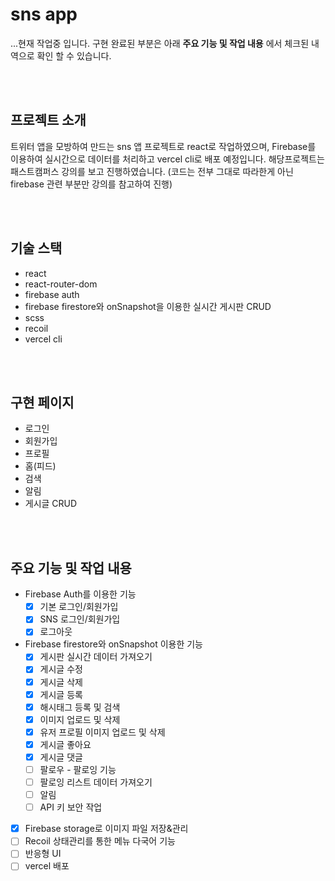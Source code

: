 # sns app
...현재 작업중 입니다.
구현 완료된 부분은 아래 **주요 기능 및 작업 내용** 에서 체크된 내역으로 확인 할 수 있습니다.

<br/><br/>

## 프로젝트 소개
트위터 앱을 모방하여 만드는 sns 앱 프로젝트로 react로 작업하였으며, 
Firebase를 이용하여 실시간으로 데이터를 처리하고 vercel cli로 배포 예정입니다. 
해당프로젝트는 패스트캠퍼스 강의를 보고 진행하였습니다.
(코드는 전부 그대로 따라한게 아닌 firebase 관련 부분만 강의를 참고하여 진행)

<br/><br/>

## 기술 스택
- react
- react-router-dom
- firebase auth
- firebase firestore와 onSnapshot을 이용한 실시간 게시판 CRUD
- scss
- recoil
- vercel cli

<br/><br/>

## 구현 페이지
- 로그인
- 회원가입
- 프로필
- 홈(피드)
- 검색
- 알림
- 게시글 CRUD

<br/><br/>

## 주요 기능 및 작업 내용
- Firebase Auth를 이용한 기능
    - [x] 기본 로그인/회원가입
    - [x] SNS 로그인/회원가입
    - [x] 로그아웃
- Firebase firestore와 onSnapshot 이용한 기능
    - [x] 게시판 실시간 데이터 가져오기
    - [x] 게시글 수정
    - [x] 게시글 삭제
    - [x] 게시글 등록
    - [x] 해시태그 등록 및 검색 
    - [x] 이미지 업로드 및 삭제
    - [x] 유저 프로필 이미지 업로드 및 삭제 
    - [x] 게시글 좋아요
    - [x] 게시글 댓글
    - [ ] 팔로우 - 팔로잉 기능
    - [ ] 팔로잉 리스트 데이터 가져오기
    - [ ] 알림
    - [ ] API 키 보안 작업
- [x] Firebase storage로 이미지 파일 저장&관리
- [ ] Recoil 상태관리를 통한 메뉴 다국어 기능
- [ ] 반응형 UI
- [ ] vercel 배포
